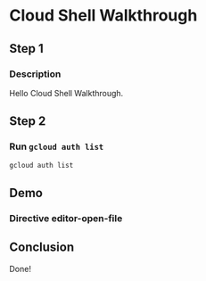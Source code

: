 # Cloud Shell Walkthrough

## Step 1

### Description

Hello Cloud Shell Walkthrough.

## Step 2

### Run `gcloud auth list`

```bash
gcloud auth list
```

## Demo

### Directive editor-open-file

<walkthrough-editor-open-file filePath="README.md">
</walkthrough-editor-open-file>

## Conclusion

Done!
